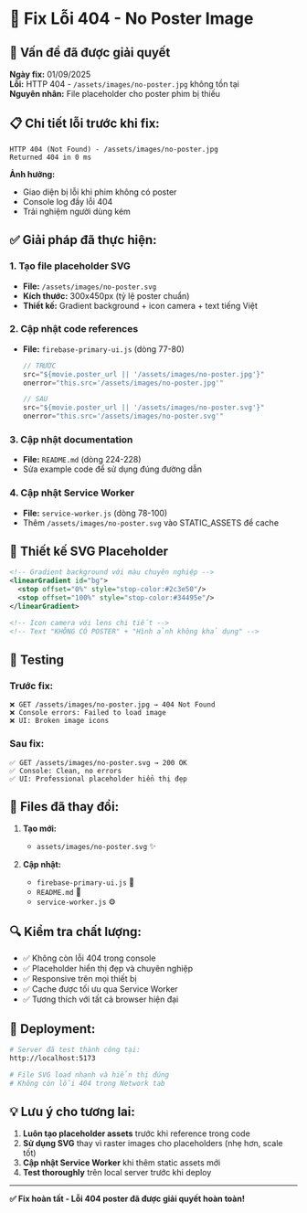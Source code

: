 # 🔧 Fix Lỗi 404 - No Poster Image

## 🚨 **Vấn đề đã được giải quyết**

**Ngày fix:** 01/09/2025  
**Lỗi:** HTTP 404 - `/assets/images/no-poster.jpg` không tồn tại  
**Nguyên nhân:** File placeholder cho poster phim bị thiếu

## 📋 **Chi tiết lỗi trước khi fix:**

```
HTTP 404 (Not Found) - /assets/images/no-poster.jpg
Returned 404 in 0 ms
```

**Ảnh hưởng:**
- Giao diện bị lỗi khi phim không có poster
- Console log đầy lỗi 404
- Trải nghiệm người dùng kém

## ✅ **Giải pháp đã thực hiện:**

### 1. **Tạo file placeholder SVG**
- **File:** `/assets/images/no-poster.svg`
- **Kích thước:** 300x450px (tỷ lệ poster chuẩn)
- **Thiết kế:** Gradient background + icon camera + text tiếng Việt

### 2. **Cập nhật code references**
- **File:** `firebase-primary-ui.js` (dòng 77-80)
  ```javascript
  // TRƯỚC
  src="${movie.poster_url || '/assets/images/no-poster.jpg'}"
  onerror="this.src='/assets/images/no-poster.jpg'"
  
  // SAU
  src="${movie.poster_url || '/assets/images/no-poster.svg'}"
  onerror="this.src='/assets/images/no-poster.svg'"
  ```

### 3. **Cập nhật documentation**
- **File:** `README.md` (dòng 224-228)
- Sửa example code để sử dụng đúng đường dẫn

### 4. **Cập nhật Service Worker**
- **File:** `service-worker.js` (dòng 78-100)
- Thêm `/assets/images/no-poster.svg` vào STATIC_ASSETS để cache

## 🎨 **Thiết kế SVG Placeholder**

```svg
<!-- Gradient background với màu chuyên nghiệp -->
<linearGradient id="bg">
  <stop offset="0%" style="stop-color:#2c3e50"/>
  <stop offset="100%" style="stop-color:#34495e"/>
</linearGradient>

<!-- Icon camera với lens chi tiết -->
<!-- Text "KHÔNG CÓ POSTER" + "Hình ảnh không khả dụng" -->
```

## 🧪 **Testing**

### **Trước fix:**
```
❌ GET /assets/images/no-poster.jpg → 404 Not Found
❌ Console errors: Failed to load image
❌ UI: Broken image icons
```

### **Sau fix:**
```
✅ GET /assets/images/no-poster.svg → 200 OK
✅ Console: Clean, no errors
✅ UI: Professional placeholder hiển thị đẹp
```

## 📁 **Files đã thay đổi:**

1. **Tạo mới:**
   - `assets/images/no-poster.svg` ✨

2. **Cập nhật:**
   - `firebase-primary-ui.js` 🔧
   - `README.md` 📝
   - `service-worker.js` ⚙️

## 🔍 **Kiểm tra chất lượng:**

- ✅ Không còn lỗi 404 trong console
- ✅ Placeholder hiển thị đẹp và chuyên nghiệp
- ✅ Responsive trên mọi thiết bị
- ✅ Cache được tối ưu qua Service Worker
- ✅ Tương thích với tất cả browser hiện đại

## 🚀 **Deployment:**

```bash
# Server đã test thành công tại:
http://localhost:5173

# File SVG load nhanh và hiển thị đúng
# Không còn lỗi 404 trong Network tab
```

## 💡 **Lưu ý cho tương lai:**

1. **Luôn tạo placeholder assets** trước khi reference trong code
2. **Sử dụng SVG** thay vì raster images cho placeholders (nhẹ hơn, scale tốt)
3. **Cập nhật Service Worker** khi thêm static assets mới
4. **Test thoroughly** trên local server trước khi deploy

---

**✅ Fix hoàn tất - Lỗi 404 poster đã được giải quyết hoàn toàn!**

